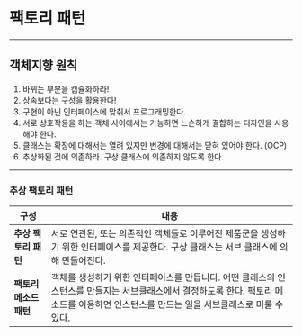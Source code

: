 # 팩토리 패턴
---

## 객체지향 원칙
1. 바뀌는 부분을 캡슐화하라!
2. 상속보다는 구성을 활용한다!
3. 구현이 아닌 인터페이스에 맞춰서 프로그래밍한다.
4. 서로 상호작용을 하는 객체 사이에서는 가능하면 느슨하게 결합하는 디자인을 사용해야 한다.
5. 클래스는 확장에 대해서는 열려 있지만 변경에 대해서는 닫혀 있어야 한다. (OCP)
6. 추상화된 것에 의존하라. 구상 클래스에 의존하지 않도록 한다.

---

### 추상 팩토리 패턴

구성|내용
--|--
**추상 팩토리 패턴**|서로 연관된, 또는 의존적인 객체들로 이루어진 제품군을 생성하기 위한 인터페이스를 제공한다. 구상 클래스는 서브 클래스에 의해 만들어진다.
**팩토리 메소드 패턴**|객체를 생성하기 위한 인터페이스를 만듭니다. 어떤 클래스의 인스턴스를 만들지는 서브클래스에서 결정하도록 한다. 팩토리 메소드를 이용하면 인스턴스를 만드는 일을 서브클래스로 미룰 수 있다.
